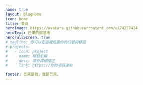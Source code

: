 ```yaml
---
home: true
layout: BlogHome
icon: home
title: 首頁
heroImage: https://avatars.githubusercontent.com/u/74277414
heroText: 芒果的部落格
heroFullScreen: true
# tagline: 你可以在這裡放置你的口號與標語
# projects:
#   - icon: project
#     name: 項目名稱
#     desc: 項目詳細描述
#     link: https://你的項目連結

footer: 芒果是我，我是芒果。
---
```


<!-- 這是一個部落客頁的案例。

要使用此布局，你應該在頁面前端設置 `layout: BlogHome` 和 `home: true`。

相關配置文件請見 [部落客頁](https://theme-hope.vuejs.press/zh/guide/blog/home.html)。 -->
